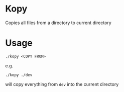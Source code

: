 # Kopy

Copies all files from a directory to current directory

# Usage

```
./kopy <COPY FROM>
```

e.g.

```
./kopy ./dev
```

will copy everything from `dev` into the current directory